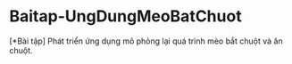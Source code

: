 # Baitap-UngDungMeoBatChuot
[*Bài tập] Phát triển ứng dụng mô phỏng lại quá trình mèo bắt chuột và ăn chuột.
